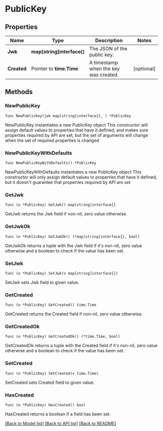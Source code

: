 # PublicKey

## Properties

Name | Type | Description | Notes
------------ | ------------- | ------------- | -------------
**Jwk** | **map[string]interface{}** | The JSON of the public key. | 
**Created** | Pointer to **time.Time** | A timestamp when the key was created. | [optional] 

## Methods

### NewPublicKey

`func NewPublicKey(jwk map[string]interface{}, ) *PublicKey`

NewPublicKey instantiates a new PublicKey object
This constructor will assign default values to properties that have it defined,
and makes sure properties required by API are set, but the set of arguments
will change when the set of required properties is changed

### NewPublicKeyWithDefaults

`func NewPublicKeyWithDefaults() *PublicKey`

NewPublicKeyWithDefaults instantiates a new PublicKey object
This constructor will only assign default values to properties that have it defined,
but it doesn't guarantee that properties required by API are set

### GetJwk

`func (o *PublicKey) GetJwk() map[string]interface{}`

GetJwk returns the Jwk field if non-nil, zero value otherwise.

### GetJwkOk

`func (o *PublicKey) GetJwkOk() (*map[string]interface{}, bool)`

GetJwkOk returns a tuple with the Jwk field if it's non-nil, zero value otherwise
and a boolean to check if the value has been set.

### SetJwk

`func (o *PublicKey) SetJwk(v map[string]interface{})`

SetJwk sets Jwk field to given value.


### GetCreated

`func (o *PublicKey) GetCreated() time.Time`

GetCreated returns the Created field if non-nil, zero value otherwise.

### GetCreatedOk

`func (o *PublicKey) GetCreatedOk() (*time.Time, bool)`

GetCreatedOk returns a tuple with the Created field if it's non-nil, zero value otherwise
and a boolean to check if the value has been set.

### SetCreated

`func (o *PublicKey) SetCreated(v time.Time)`

SetCreated sets Created field to given value.

### HasCreated

`func (o *PublicKey) HasCreated() bool`

HasCreated returns a boolean if a field has been set.


[[Back to Model list]](../README.md#documentation-for-models) [[Back to API list]](../README.md#documentation-for-api-endpoints) [[Back to README]](../README.md)


